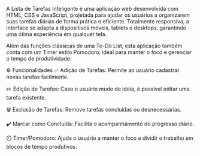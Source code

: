 A Lista de Tarefas Inteligente é uma aplicação web desenvolvida com HTML, CSS e JavaScript, projetada para ajudar os usuários a organizarem suas tarefas diárias de forma prática e eficiente. Totalmente responsiva, a interface se adapta a dispositivos móveis, tablets e desktops, garantindo uma ótima experiência em qualquer tela.

Além das funções clássicas de uma To-Do List, esta aplicação também conta com um Timer estilo Pomodoro, ideal para manter o foco e gerenciar o tempo de produtividade.

⚙️ Funcionalidades
✅ Adição de Tarefas: Permite ao usuário cadastrar novas tarefas facilmente.

✏️ Edição de Tarefas: Caso o usuário mude de ideia, é possível editar uma tarefa existente.

🗑️ Exclusão de Tarefas: Remove tarefas concluídas ou desnecessárias.

✔️ Marcar como Concluída: Facilita o acompanhamento do progresso diário.

⏲️ Timer/Pomodoro: Ajuda o usuário a manter o foco e dividir o trabalho em blocos de tempo produtivos.

